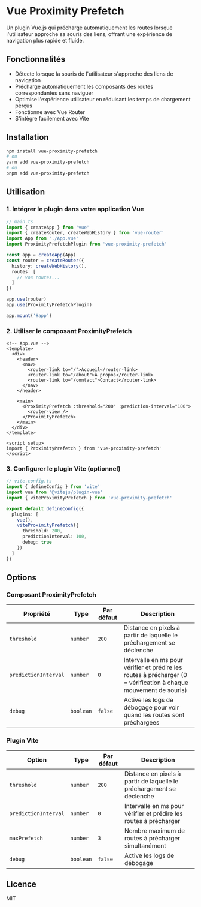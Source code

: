 # Vue Proximity Prefetch

Un plugin Vue.js qui précharge automatiquement les routes lorsque l'utilisateur approche sa souris des liens, offrant une expérience de navigation plus rapide et fluide.

## Fonctionnalités

- Détecte lorsque la souris de l'utilisateur s'approche des liens de navigation
- Précharge automatiquement les composants des routes correspondantes sans naviguer
- Optimise l'expérience utilisateur en réduisant les temps de chargement perçus
- Fonctionne avec Vue Router
- S'intègre facilement avec Vite

## Installation

```bash
npm install vue-proximity-prefetch
# ou
yarn add vue-proximity-prefetch
# ou
pnpm add vue-proximity-prefetch
```

## Utilisation

### 1. Intégrer le plugin dans votre application Vue

```ts
// main.ts
import { createApp } from 'vue'
import { createRouter, createWebHistory } from 'vue-router'
import App from './App.vue'
import ProximityPrefetchPlugin from 'vue-proximity-prefetch'

const app = createApp(App)
const router = createRouter({
  history: createWebHistory(),
  routes: [
    // vos routes...
  ]
})

app.use(router)
app.use(ProximityPrefetchPlugin)

app.mount('#app')
```

### 2. Utiliser le composant ProximityPrefetch

```vue
<!-- App.vue -->
<template>
  <div>
    <header>
      <nav>
        <router-link to="/">Accueil</router-link>
        <router-link to="/about">À propos</router-link>
        <router-link to="/contact">Contact</router-link>
      </nav>
    </header>

    <main>
      <ProximityPrefetch :threshold="200" :prediction-interval="100">
        <router-view />
      </ProximityPrefetch>
    </main>
  </div>
</template>

<script setup>
import { ProximityPrefetch } from 'vue-proximity-prefetch'
</script>
```

### 3. Configurer le plugin Vite (optionnel)

```ts
// vite.config.ts
import { defineConfig } from 'vite'
import vue from '@vitejs/plugin-vue'
import { viteProximityPrefetch } from 'vue-proximity-prefetch'

export default defineConfig({
  plugins: [
    vue(),
    viteProximityPrefetch({
      threshold: 200,
      predictionInterval: 100,
      debug: true
    })
  ]
})
```

## Options

### Composant ProximityPrefetch

| Propriété | Type | Par défaut | Description |
|-----------|------|------------|-------------|
| `threshold` | `number` | `200` | Distance en pixels à partir de laquelle le préchargement se déclenche |
| `predictionInterval` | `number` | `0` | Intervalle en ms pour vérifier et prédire les routes à précharger (0 = vérification à chaque mouvement de souris) |
| `debug` | `boolean` | `false` | Active les logs de débogage pour voir quand les routes sont préchargées |

### Plugin Vite

| Option | Type | Par défaut | Description |
|--------|------|------------|-------------|
| `threshold` | `number` | `200` | Distance en pixels à partir de laquelle le préchargement se déclenche |
| `predictionInterval` | `number` | `0` | Intervalle en ms pour vérifier et prédire les routes à précharger |
| `maxPrefetch` | `number` | `3` | Nombre maximum de routes à précharger simultanément |
| `debug` | `boolean` | `false` | Active les logs de débogage |

## Licence

MIT